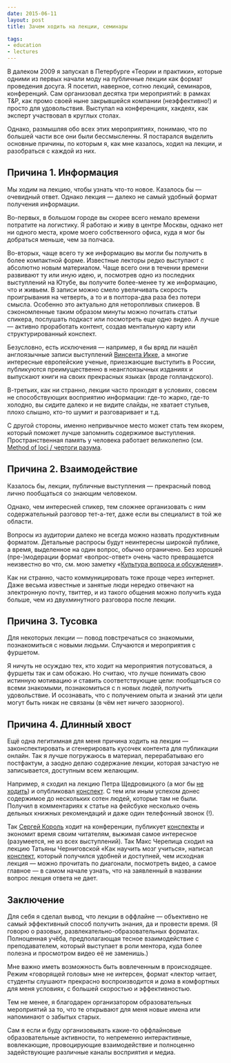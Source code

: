 ```yaml
---
date: 2015-06-11
layout: post
title: Зачем ходить на лекции, семинары

tags:
- education
- lectures
---
```



В далеком 2009 я запускал в Петербурге «Теории и практики», которые одними из первых начали моду на публичные лекции как формат проведения досуга. Я посетил, наверное, сотню лекций, семинаров, конференций. Сам организовал десятка три мероприятий: в рамках T&P, как промо своей ныне закрывшейся компании (неэффективно!) и просто для удовольствия. Выступал на конференциях, хакдеях, как эксперт участвовал в круглых столах.

Однако, размышляя обо всех этих мероприятиях, понимаю, что по большей части все они были бессмысленны. Я постарался выделить основные причины, по которым я, как мне казалось, ходил на лекции, и разобраться с каждой из них.

<!-- more -->

## Причина 1. Информация

Мы ходим на лекцию, чтобы узнать что-то новое. Казалось бы — очевидный ответ. Однако лекция — далеко не самый удобный формат получения информации. 

Во-первых, в большом городе вы скорее всего немало времени потратите на логистику. Я работаю и живу в центре Москвы, однако нет ни одного места, кроме моего собственного офиса, куда я мог бы добраться меньше, чем за полчаса.

Во-вторых, чаще всего ту же информацию вы могли бы получить в более компактной форме. Известные лекторы редко выступают с абсолютно новым материалом. Чаще всего они в течении времени развивают ту или иную идею, и, посмотрев одно из последних выступлений на Ютубе, вы получите более-менее ту же информацию, что и живьем. В записи можно смело увеличивать скорость проигрывания на четверть, а  то и в полтора-два раза без потери смысла. Особенно это актуально для неторопливых спикеров. В сэкономленные таким образом минуты можно почитать статьи спикера, послушать подкаст или посмотреть еще одно видео. А лучше — активно проработать контент, создав ментальную карту или структурированный конспект.

<p class="hl">
Безусловно, есть исключения — например, я бы вряд ли нашёл  англоязычные записи выступлений <a href="http://glebkalinin.ru/vincent-icke-koinophilia">Винсента Икке</a>, а многие интересные европейские ученые, приезжающие выступить в России, публикуются преимущественно в неанглоязычных изданиях и выпускают книги на  своих прекрасных языках (вроде голландского).
</p>

В-третьих, как ни странно, лекции часто проходят в условиях, совсем не способствующих восприятию информации: где-то жарко, где-то холодно, вы сидите далеко и не видите слайды, не хватает стульев, плохо слышно, кто-то шумит и разговаривает и т.д.

<p class="hl">
С другой стороны, именно непривычное место может стать тем якорем, который поможет лучше запомнить содержимое выступления. Пространственная память у человека работает великолепно (см. <a href="https://en.wikipedia.org/wiki/Method_of_loci">Method of loci / чертоги разума</a>.
</p>

## Причина 2. Взаимодействие

Казалось бы, лекции, публичные выступления — прекрасный повод лично пообщаться со знающим человеком. 

Однако, чем интересней спикер, тем сложнее организовать с ним содержательный разговор тет-а-тет, даже если вы специалист в той же области. 

Вопросы из аудитории далеко не всегда можно назвать продуктивным форматом. Детальные распросы будут неинтересны широкой публике, а время, выделенное на один вопрос, обычно ограничено. Без хорошей (пре-)модерации формат «вопрос-ответ» очень часто превращается неизвестно во что, см. мою заметку «[Культура вопроса и обсуждения](http://glebkalinin.ru/culture-of-question-and-discussion)».

Как ни странно, часто коммуницировать тоже проще через интернет. Даже весьма известные и занятые люди нередко отвечают на электронную почту, твиттер, и из такого общения можно получить куда больше, чем из двухминутного разговора после лекции.


## Причина 3. Тусовка

Для некоторых лекции — повод повстречаться со знакомыми, познакомиться с новыми людьми. Случаются и мероприятия с фуршетом. 

Я ничуть не осуждаю тех, кто ходит на мероприятия потусоваться, а фуршеты так и сам обожаю. Но  считаю, что лучше понимать свою истинную мотивацию и ставить соответствующие цели: пообщаться со всеми знакомыми, познакомиться с n новых людей, получить удовольствие. И осознавать, что с получением опыта и знаний эти цели могут быть никак не связаны (в чём нет ничего зазорного).

## Причина 4. Длинный хвост

Ещё одна легитимная для меня причина ходить на лекции — законспектировать и сгенерировать кусочек контента для публикации онлайн. Так я лучше погружаюсь в материал, перерабатываю его постфактум, а заодно делаю содержание лекции, которая зачастую не записывается, доступным всем желающим. 

Например, я сходил на лекцию Петра Щедровицкого (а мог бы [не ходить](https://www.youtube.com/user/schedrovitsky/videos)) и опубликовал [конспект](http://glebkalinin.ru/shchedrovitsky). С тем или иным успехом донес содержимое до нескольких сотен людей, которые там не были. Получил в комментариях к статье на фейсбуке несколько очень дельных книжных рекомендаций и даже один телефонный звонок (!).

Так [Сергей Король](http://sergeykorol.ru/blog/) ходит на конференции, публикует [конспекты](http://sergeykorol.ru/blog/mblt15/) и экономит время своим читателям, выжимая самое интересное (разумеется, не из всех выступлений). Так Макс Черепица сходил на лекцию Татьяны Черниговской «Как научить мозг учиться», написал [конспект](http://maxcherepitsa.ru/?go=all%2Flekciya-chernigovskoy%2F), который получился удобней и доступней, чем исходная лекция — можно прочитать по диагонали, посмотреть видео, а самое главное — в самом начале узнать, что на заявленный в названии вопрос лекция ответа не дает.

## Заключение

Для себя я сделал вывод, что лекции в оффлайне — объективно не самый эффективный способ получить знания, да и провести время. (Я говорю о разовых, развлекательно-образовательных форматах. Полноценная учёба, предполагающая тесное взаимодействие с преподавателем, который выступает в роли ментора, куда более полезна и просмотром видео её не заменишь.)  

Мне важно иметь возможность быть вовлеченным в происходящее. Режим «говорящей головы» мне не интерсен, формат «лектор читает, студенты слушают» прекрасно воспроизводится и дома в комфортных для меня условиях, с большей скоростью и эффективностью. 

<p class="hl">Тем не менее, я благодарен организатором образовательных мероприятий за то, что те открывают для меня новые имена или напоминают о забытых старых. </p>

Сам я если и буду организовывать какие-то оффлайновые образовательные активности, то непременно интерактивные, вовлекающие, провоцирующие взаимодействие и полноценно задействующие различные каналы восприятия и медиа.
